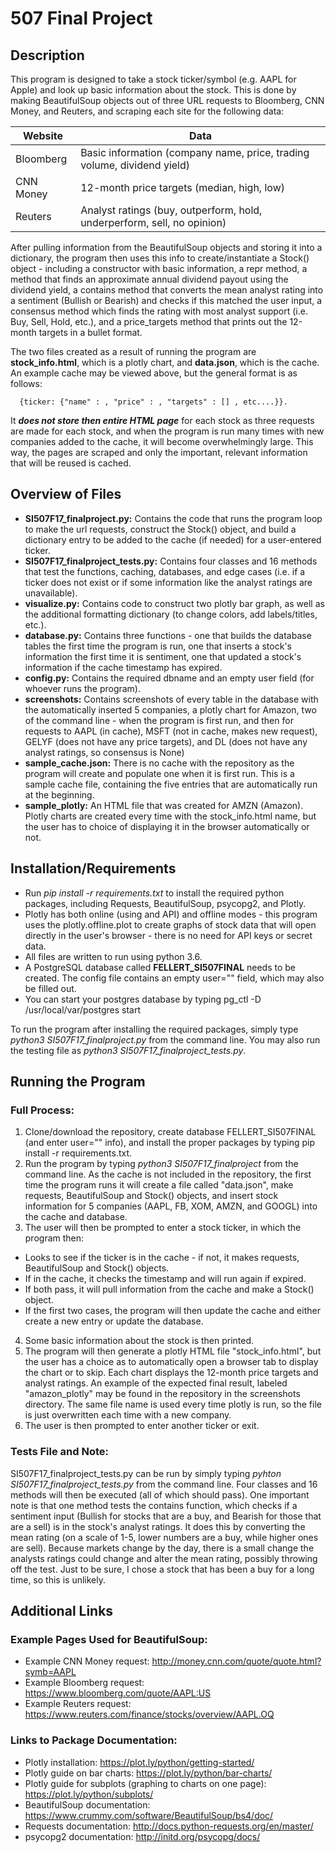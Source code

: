 # 507 Final Project

## Description

This program is designed to take a stock ticker/symbol (e.g. AAPL for Apple)
and look up basic information about the stock. This is done by making BeautifulSoup
objects out of three URL requests to Bloomberg, CNN Money, and Reuters, and scraping
each site for the following data:

Website    | Data
---------- | -------------
Bloomberg  | Basic information (company name, price, trading volume, dividend yield)
CNN Money  | 12-month price targets (median, high, low)
Reuters    | Analyst ratings (buy, outperform, hold, underperform, sell, no opinion)

After pulling information from the BeautifulSoup objects and storing it into a dictionary,
the program then uses this info to create/instantiate a Stock() object - including a constructor with basic information,
a repr method, a method that finds an approximate annual dividend payout using the dividend yield, a
contains method that converts the mean analyst rating into a sentiment (Bullish or Bearish) and
checks if this matched the user input, a consensus method which finds the rating with most analyst support
(i.e. Buy, Sell, Hold, etc.), and a price_targets method that prints out the 12-month targets in a bullet format.

The two files created as a result of running the program are **stock_info.html**, which is a plotly chart, and **data.json**, which is the cache. An example cache may be viewed above, but the general format is as follows:

      {ticker: {"name" : , "price" : , "targets" : [] , etc....}}.

It ***does not store then entire HTML page*** for each stock as three requests are made for each stock, and when the program is run many times with new companies added to the cache, it will become overwhelmingly large. This way, the pages are scraped and only the important, relevant information that will be reused is cached.

## Overview of Files

* **SI507F17_finalproject.py:** Contains the code that runs the program loop to make the url requests, construct the Stock() object, and build a dictionary entry to be added to the cache (if needed) for a user-entered ticker.
* **SI507F17_finalproject_tests.py:** Contains four classes and 16 methods that test the functions, caching, databases, and edge cases (i.e. if a ticker does not exist or if some information like the analyst ratings are unavailable).
* **visualize.py:** Contains code to construct two plotly bar graph, as well as the additional formatting dictionary (to change colors, add labels/titles, etc.).
* **database.py:** Contains three functions - one that builds the database tables the first time the program is run, one that inserts a stock's information the first time it is sentiment, one that updated a stock's information if the cache timestamp has expired.
* **config.py:** Contains the required dbname and an empty user field (for whoever runs the program).
* **screenshots:** Contains screenshots of every table in the database with the automatically inserted 5 companies, a plotly chart for Amazon, two of the command line - when the program is first run, and then for requests to AAPL (in cache), MSFT (not in cache, makes new request), GELYF (does not have any price targets), and DL (does not have any analyst ratings, so consensus is None)
* **sample_cache.json:** There is no cache with the repository as the program will create and populate one when it is first run. This is a sample cache file, containing the five entries that are automatically run at the beginning.
* **sample_plotly:** An HTML file that was created for AMZN (Amazon). Plotly charts are created every time with the stock_info.html name, but the user has to choice of displaying it in the browser automatically or not.

## Installation/Requirements

* Run *pip install -r requirements.txt* to install the required python packages, including
   Requests, BeautifulSoup, psycopg2, and Plotly.
* Plotly has both online (using and API) and offline modes - this program
   uses the plotly.offline.plot to create graphs of stock data that will open directly in the
   user's browser - there is no need for API keys or secret data.
* All files are written to run using python 3.6.
* A PostgreSQL database called **FELLERT_SI507FINAL** needs to be created. The config file
   contains an empty user="" field, which may also be filled out.
* You can start your postgres database by typing pg_ctl -D /usr/local/var/postgres start

To run the program after installing the required packages, simply type *python3 SI507F17_finalproject.py*
from the command line. You may also run the testing file as *python3 SI507F17_finalproject_tests.py*.

## Running the Program

### Full Process:
1. Clone/download the repository, create database FELLERT_SI507FINAL (and enter user="" info),
  and install the proper packages by typing pip install -r requirements.txt.
2. Run the program by typing *python3 SI507F17_finalproject* from the command line. As the cache is not included in the
  repository, the first time the program runs it will create a file called "data.json", make requests, BeautifulSoup
  and Stock() objects, and insert stock information for 5 companies (AAPL, FB, XOM, AMZN, and GOOGL) into the cache and database.
3. The user will then be prompted to enter a stock ticker, in which the program then:
  * Looks to see if the ticker is in the cache - if not, it makes requests, BeautifulSoup and Stock() objects.
  * If in the cache, it checks the timestamp and will run again if expired.
  * If both pass, it will pull information from the cache and make a Stock() object.
  * If the first two cases, the program will then update the cache and either create a new entry or update the database.
4. Some basic information about the stock is then printed.
5. The program will then generate a plotly HTML file "stock_info.html", but the user has a choice as to automatically open
  a browser tab to display the chart or to skip. Each chart displays the 12-month price targets and analyst ratings. An example of the expected final result, labeled "amazon_plotly" may be found in the repository in the screenshots directory. The same file name is used every time plotly is run, so the file is just overwritten each time with a new company.
6. The user is then prompted to enter another ticker or exit.

### Tests File and Note:
SI507F17_finalproject_tests.py can be run by simply typing *pyhton SI507F17_finalproject_tests.py* from the command line.
Four classes and 16 methods will then be executed (all of which should pass). One important note is that one method tests the contains function, which checks if a sentiment input (Bullish for stocks that are a buy, and Bearish for those that are a sell) is in the stock's analyst ratings. It does this by converting the mean rating (on a scale of 1-5, lower numbers are a buy, while
higher ones are sell). Because markets change by the day, there is a small change the analysts ratings could change and alter the mean rating, possibly throwing off the test. Just to be sure, I chose a stock that has been a buy for a long time, so this is unlikely.

## Additional Links

### Example Pages Used for BeautifulSoup:
* Example CNN Money request: http://money.cnn.com/quote/quote.html?symb=AAPL
* Example Bloomberg request: https://www.bloomberg.com/quote/AAPL:US
* Example Reuters request: https://www.reuters.com/finance/stocks/overview/AAPL.OQ

### Links to Package Documentation:
* Plotly installation: https://plot.ly/python/getting-started/
* Plotly guide on bar charts: https://plot.ly/python/bar-charts/
* Plotly guide for subplots (graphing to charts on one page): https://plot.ly/python/subplots/
* BeautifulSoup documentation: https://www.crummy.com/software/BeautifulSoup/bs4/doc/
* Requests documentation: http://docs.python-requests.org/en/master/
* psycopg2 documentation: http://initd.org/psycopg/docs/
